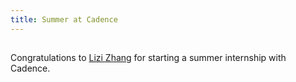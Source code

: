```yaml
---
title: Summer at Cadence
---
```

 ## 

Congratulations to [Lizi Zhang](https://wiscad.github.io/wiscad/members/lizi-zhang.html) for starting a summer internship with Cadence.
